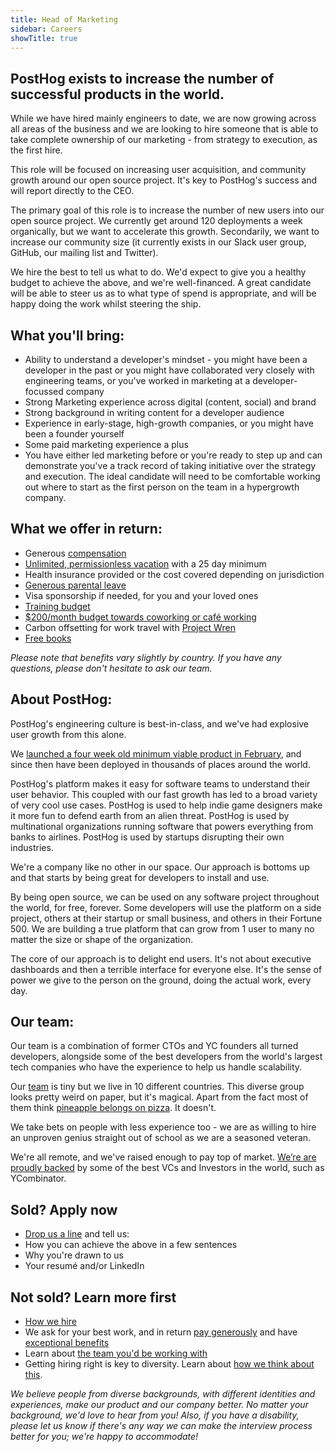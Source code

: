 ```yaml
---
title: Head of Marketing
sidebar: Careers
showTitle: true
---
```

## PostHog exists to increase the number of successful products in the world.

While we have hired mainly engineers to date, we are now growing across all areas of the business and we are looking to hire someone that is able to take complete ownership of our marketing - from strategy to execution, as the first hire.

This role will be focused on increasing user acquisition, and community growth around our open source project. It's key to PostHog's success and will report directly to the CEO.

The primary goal of this role is to increase the number of new users into our open source project. We currently get around 120 deployments a week organically, but we want to accelerate this growth. Secondarily, we want to increase our community size (it currently exists in our Slack user group, GitHub, our mailing list and Twitter). 

We hire the best to tell us what to do. We'd expect to give you a healthy budget to achieve the above, and we're well-financed. A great candidate will be able to steer us as to what type of spend is appropriate, and will be happy doing the work whilst steering the ship. 

## What you'll bring:
* Ability to understand a developer's mindset - you might have been a developer in the past or you might have collaborated very closely with engineering teams, or you've worked in marketing at a developer-focussed company
* Strong Marketing experience across digital (content, social) and brand
* Strong background in writing content for a developer audience
* Experience in early-stage, high-growth companies, or you might have been a founder yourself
* Some paid marketing experience a plus
* You have either led marketing before or you're ready to step up and can demonstrate you've a track record of taking initiative over the strategy and execution. The ideal candidate will need to be comfortable working out where to start as the first person on the team in a hypergrowth company.

## What we offer in return:
* Generous [compensation](/handbook/people/compensation)
* [Unlimited, permissionless vacation](/handbook/people/time-off) with a 25 day minimum
* Health insurance provided or the cost covered depending on jurisdiction
* [Generous parental leave](/handbook/people/time-off)
* Visa sponsorship if needed, for you and your loved ones
* [Training budget](/handbook/people/training)
* [$200/month budget towards coworking or café working](/handbook/people/spending-money)
* Carbon offsetting for work travel with [Project Wren](https://www.wren.co/)
* [Free books](/handbook/people/training#books)

*Please note that benefits vary slightly by country. If you have any questions, please don't hesitate to ask our team.*

## About PostHog:

PostHog's engineering culture is best-in-class, and we've had explosive user growth from this alone.

We [launched a four week old minimum viable product in February](/handbook/company/story), and since then have been deployed in thousands of places around the world.

PostHog's platform makes it easy for software teams to understand their user behavior. This coupled with our fast growth has led to a broad variety of very cool use cases. PostHog is used to help indie game designers make it more fun to defend earth from an alien threat. PostHog is used by multinational organizations running software that powers everything from banks to airlines. PostHog is used by startups disrupting their own industries.

We're a company like no other in our space. Our approach is bottoms up and that starts by being great for developers to install and use.

By being open source, we can be used on any software project throughout the world, for free, forever. Some developers will use the platform on a side project, others at their startup or small business, and others in their Fortune 500. We are building a true platform that can grow from 1 user to many no matter the size or shape of the organization.

The core of our approach is to delight end users. It's not about executive dashboards and then a terrible interface for everyone else. It's the sense of power we give to the person on the ground, doing the actual work, every day.

## Our team:

Our team is a combination of former CTOs and YC founders all turned developers, alongside some of the best developers from the world's largest tech companies who have the experience to help us handle scalability.

Our [team](/handbook/company/team) is tiny but we live in 10 different countries. This diverse group looks pretty weird on paper, but it's magical. Apart from the fact most of them think [pineapple belongs on pizza](https://twitter.com/PostHogHQ/status/1319583079648923648). It doesn't.

We take bets on people with less experience too - we are as willing to hire an unproven genius straight out of school as we are a seasoned veteran.

We're all remote, and we've raised enough to pay top of market. [We’re are proudly backed](/handbook/strategy/investors) by some of the best VCs and Investors in the world, such as YCombinator.

## Sold? Apply now
* [Drop us a line](mailto:8D28C092E5@jobs.workablemail.com) and tell us:
* How you can achieve the above in a few sentences
* Why you're drawn to us
* Your resumé and/or LinkedIn

## Not sold? Learn more first
* [How we hire](/careers#the-process)
* We ask for your best work, and in return [pay generously](/handbook/people/compensation) and have [exceptional benefits](/careers/#benefits)
* Learn about [the team you'd be working with](/handbook/company/team)
* Getting hiring right is key to diversity. Learn about [how we think about this](/handbook/company/diversity).
 
*We believe people from diverse backgrounds, with different identities and experiences, make our product and our company better. No matter your background, we'd love to hear from you! Also, if you have a disability, please let us know if there's any way we can make the interview process better for you; we're happy to accommodate!*
